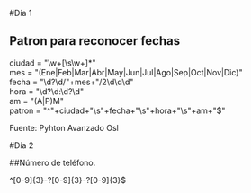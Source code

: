 #Día 1
  
## Patron para reconocer fechas  

ciudad = "\w+[\s\w+]*"  
mes = "(Ene|Feb|Mar|Abr|May|Jun|Jul|Ago|Sep|Oct|Nov|Dic)"  
fecha = "\d?\d\/"+mes+"\/2\d\d\d"  
hora = "\d?\d:\d?\d"  
am = "(A|P)M"  
patron = "^"+ciudad+"\s"+fecha+"\s"+hora+"\s"+am+"$"  
  
Fuente: Pyhton Avanzado Osl  

#Día 2  
  
##Número de teléfono.  
  
^[0-9]{3}-?[0-9]{3}-?[0-9]{3}$   
  

 
